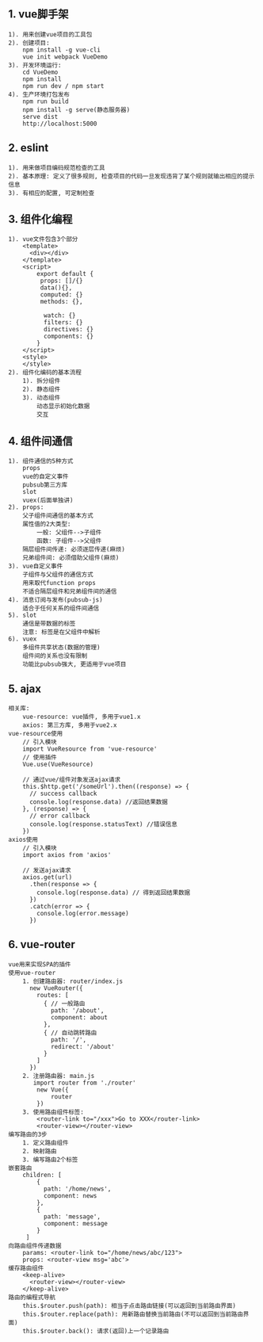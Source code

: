 ## 1. vue脚手架
    1). 用来创建vue项目的工具包
    2). 创建项目:
        npm install -g vue-cli
        vue init webpack VueDemo
    3). 开发环境运行:
        cd VueDemo
        npm install
        npm run dev / npm start
    4). 生产环境打包发布
        npm run build
        npm install -g serve(静态服务器)
        serve dist
        http://localhost:5000

## 2. eslint
    1). 用来做项目编码规范检查的工具
    2). 基本原理: 定义了很多规则, 检查项目的代码一旦发现违背了某个规则就输出相应的提示信息
    3). 有相应的配置, 可定制检查

## 3. 组件化编程
    1). vue文件包含3个部分
        <template>
          <div></div>
        </template>
        <script>
            export default {
    		 props: []/{}
             data(){},
    		 computed: {}
             methods: {},
    		  
    		  watch: {}
    		  filters: {}
    		  directives: {}
    		  components: {}
            }
        </script>
        <style>
        </style>
    2). 组件化编码的基本流程
    	1). 拆分组件
    	2). 静态组件
    	3). 动态组件
        	动态显示初始化数据
        	交互

## 4. 组件间通信
    1). 组件通信的5种方式
        props
        vue的自定义事件
        pubsub第三方库
        slot
        vuex(后面单独讲)
    2). props:
        父子组件间通信的基本方式
        属性值的2大类型: 
            一般: 父组件-->子组件
            函数: 子组件-->父组件
        隔层组件间传递: 必须逐层传递(麻烦)
        兄弟组件间: 必须借助父组件(麻烦)
    3). vue自定义事件
        子组件与父组件的通信方式
        用来取代function props
        不适合隔层组件和兄弟组件间的通信
    4). 消息订阅与发布(pubsub-js)
        适合于任何关系的组件间通信
    5). slot
        通信是带数据的标签
        注意: 标签是在父组件中解析
    6). vuex
        多组件共享状态(数据的管理)
        组件间的关系也没有限制
        功能比pubsub强大, 更适用于vue项目
        
## 5. ajax
    相关库:
        vue-resource: vue插件, 多用于vue1.x
        axios: 第三方库, 多用于vue2.x
    vue-resource使用
        // 引入模块
        import VueResource from 'vue-resource'
        // 使用插件
        Vue.use(VueResource)
        
        // 通过vue/组件对象发送ajax请求
        this.$http.get('/someUrl').then((response) => {
          // success callback
          console.log(response.data) //返回结果数据
        }, (response) => {
          // error callback
          console.log(response.statusText) //错误信息
        })
    axios使用
        // 引入模块
        import axios from 'axios'
        
        // 发送ajax请求
        axios.get(url)
          .then(response => {
            console.log(response.data) // 得到返回结果数据
          })
          .catch(error => {
        	console.log(error.message)
          })
          
## 6. vue-router
    vue用来实现SPA的插件
    使用vue-router
        1. 创建路由器: router/index.js
          new VueRouter({
            routes: [
              { // 一般路由
                path: '/about',
                component: about
              },
              { // 自动跳转路由
                path: '/', 
                redirect: '/about'
              }
            ]
          })
        2. 注册路由器: main.js
           import router from './router'
           	new Vue({
           		router
           	})
        3. 使用路由组件标签:
           	<router-link to="/xxx">Go to XXX</router-link>
           	<router-view></router-view>
    编写路由的3步
        1. 定义路由组件    
        2. 映射路由
        3. 编写路由2个标签
    嵌套路由
        children: [
            {
              path: '/home/news',
              component: news
            },
            {
              path: 'message',
              component: message
            }
         ]
    向路由组件传递数据
        params: <router-link to="/home/news/abc/123">
        props: <router-view msg='abc'>
    缓存路由组件
        <keep-alive>
          <router-view></router-view>
        </keep-alive>
    路由的编程式导航
    	this.$router.push(path): 相当于点击路由链接(可以返回到当前路由界面)
    	this.$router.replace(path): 用新路由替换当前路由(不可以返回到当前路由界面)
    	this.$router.back(): 请求(返回)上一个记录路由